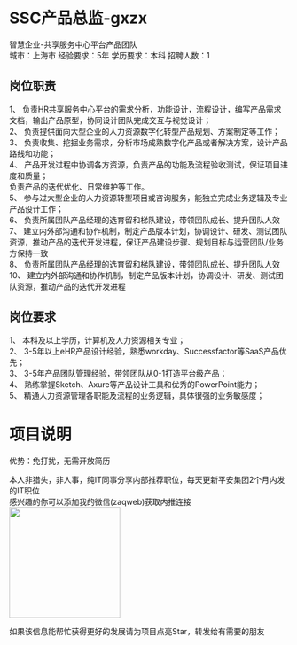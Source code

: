# SSC产品总监-gxzx
智慧企业-共享服务中心平台产品团队  
城市：上海市 经验要求：5年 学历要求：本科  招聘人数：1

## 岗位职责
1、 负责HR共享服务中心平台的需求分析，功能设计，流程设计，编写产品需求文档，输出产品原型，协同设计团队完成交互与视觉设计；   
2、 负责提供面向大型企业的人力资源数字化转型产品规划、方案制定等工作；    
3、 负责收集、挖掘业务需求，分析市场成熟数字化产品或者解决方案，设计产品路线和功能；     
4、 产品开发过程中协调各方资源，负责产品的功能及流程验收测试，保证项目进度和质量；    
负责产品的迭代优化、日常维护等工作。    
5、 参与过大型企业的人力资源转型项目或咨询服务，能独立完成业务逻辑及专业产品设计工作；     
6、 负责所属团队产品经理的选育留和梯队建设，带领团队成长、提升团队人效   
7、 建立内外部沟通和协作机制，制定产品版本计划，协调设计、研发、测试团队资源，推动产品的迭代开发进程，保证产品建设步骤、规划目标与运营团队/业务方保持一致   
8、 负责所属团队产品经理的选育留和梯队建设，带领团队成长、提升团队人效   
10、 建立内外部沟通和协作机制，制定产品版本计划，协调设计、研发、测试团队资源，推动产品的迭代开发进程

## 岗位要求
1、 本科及以上学历，计算机及人力资源相关专业；    
2、 3-5年以上eHR产品设计经验，熟悉workday、Successfactor等SaaS产品优先；    
3、 3-5年产品团队管理经验，带领团队从0-1打造平台级产品；   
4、 熟练掌握Sketch、Axure等产品设计工具和优秀的PowerPoint能力；   
5、 精通人力资源管理各职能及流程的业务逻辑，具体很强的业务敏感度；

# 项目说明

优势：免打扰，无需开放简历

本人非猎头，非人事，纯IT同事分享内部推荐职位，每天更新平安集团2个月内发的IT职位  
感兴趣的你可以添加我的微信(zaqweb)获取内推连接  
<img src="https://github.com/zaqweb/PA-IT-JOBS/blob/master/WechatICode.jpeg"  height="200" width="200">

如果该信息能帮忙获得更好的发展请为项目点亮Star，转发给有需要的朋友




